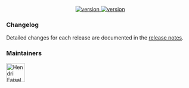 <p align="center">
  <a href="https://github.com/hendri1/react-boilerplate/releases/tag/v0.1.2">
    <img
      src="https://img.shields.io/static/v1.svg?label=version&message=v0.1.2&style=flat&color=67c23a"
      alt="version"
    />
  </a>
  <a href="#">
    <img
      src="https://img.shields.io/static/v1.svg?label=supported%20by&message=bee%20techno%20solution&style=flat&color=f69220"
      alt="version"
    />
  </a>
</p>

### Changelog

Detailed changes for each release are documented in the [release notes](https://github.com/hendri1/react-boilerplate/releases).

### Maintainers

<p>
  <a href="https://github.com/hendri1">
    <img
      width="50"
      src="https://avatars2.githubusercontent.com/u/12600578?s=460&u=84e522a8f40ab0fa0951f190af6dbab6f6daaa7e&v=4"
      alt="Hendri Faisal"
    />
  </a>
</p>